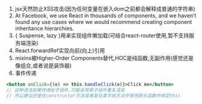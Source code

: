 1. jsx天然防止XSS攻击(因为任何变量在嵌入dom之前都会解释成普通的字符串)
1. At Facebook, we use React in thousands of components, and we haven’t found any use cases where we would recommend creating component inheritance hierarchies.
1. { Suspense, lazy }用来实现组件懒加载(可结合react-router使用,暂不支持服务端渲染)
1. React.forwardRef实现向前(向上)引用
1. mixins被Higher-Order Components替代,HOC是纯函数,无副作用(感觉还是像组合,或者说是装饰器)
1. 事件传递
  ```jsx
  <button onClick={(e) => this.handleClick(e)}>Click me</button>
  // 这种语法如果传递给子组件,可能会导致子组件重复渲染
  // 所以建议还是在constructor方法或者是在类字段方法中使用箭头函数中绑定this
  ```
  
